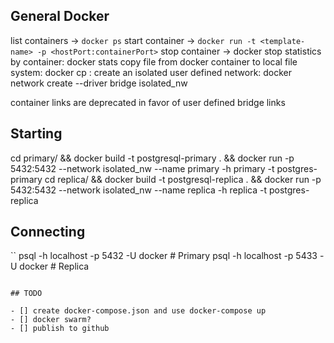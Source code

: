## General Docker

list containers -> `docker ps`
start container -> `docker run -t <template-name> -p <hostPort:containerPort>`
stop container -> docker stop <container-name>
statistics by container: docker stats
copy file from docker container to local file system: docker cp <container>:<target> <destination>
create an isolated user defined network: docker network create --driver bridge
isolated_nw

container links are deprecated in favor of user defined bridge links

## Starting

cd primary/ && docker build -t postgresql-primary . && docker run -p 5432:5432 --network isolated_nw --name primary -h primary -t postgres-primary
cd replica/ && docker build -t postgresql-replica . && docker run -p 5432:5432 --network isolated_nw --name replica -h replica -t postgres-replica

## Connecting

``
psql -h localhost -p 5432 -U docker # Primary
psql -h localhost -p 5433 -U docker # Replica
```

## TODO

- [] create docker-compose.json and use docker-compose up
- [] docker swarm?
- [] publish to github
